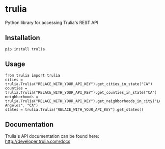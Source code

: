 # trulia

Python library for accessing Trulia's REST API

## Installation

    pip install trulia

## Usage

    from trulia import trulia
    cities = trulia.Trulia("RELACE_WITH_YOUR_API_KEY").get_cities_in_state("CA")
    counties = trulia.Trulia("RELACE_WITH_YOUR_API_KEY").get_counties_in_state("CA")
    neighborhoods = trulia.Trulia("RELACE_WITH_YOUR_API_KEY").get_neighborhoods_in_city("Los Angeles", "CA")
    states = trulia.Trulia("RELACE_WITH_YOUR_API_KEY").get_states()

## Documentation

Trulia's API documentation can be found here: http://developer.trulia.com/docs
